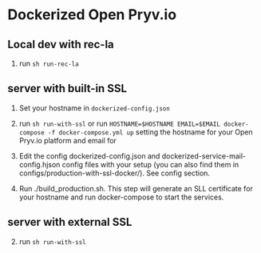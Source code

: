 # Dockerized Open Pryv.io

## Local dev with rec-la

1. run `sh run-rec-la`

## server with built-in SSL

1. Set your hostname in `dockerized-config.json`
2. run `sh run-with-ssl` or run `HOSTNAME=$HOSTNAME EMAIL=$EMAIL docker-compose -f docker-compose.yml up` setting the hostname for your Open Pryv.io platform and email for 

1. Edit the config dockerized-config.json and dockerized-service-mail-config.hjson config files with your setup (you can also find them in configs/production-with-ssl-docker/). See config section.
2. Run ./build_production.sh. This step will generate an SLL certificate for your hostname and run docker-compose to start the services.

## server with external SSL

2. run `sh run-with-ssl`